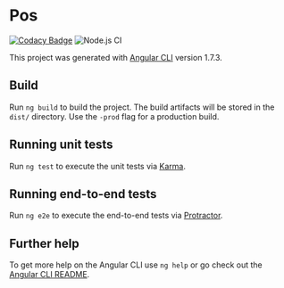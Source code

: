 # Pos

[![Codacy Badge](https://api.codacy.com/project/badge/Grade/b2c6ff1530a348e6a58ea406f11f1b91)](https://app.codacy.com/app/eFaps/eFaps-POS-FE?utm_source=github.com&utm_medium=referral&utm_content=eFaps/eFaps-POS-FE&utm_campaign=badger)
![Node.js CI](https://github.com/eFaps/eFaps-POS-FE/workflows/Node.js%20CI/badge.svg)

This project was generated with [Angular CLI](https://github.com/angular/angular-cli) version 1.7.3.

## Build

Run `ng build` to build the project. The build artifacts will be stored in the `dist/` directory. Use the `-prod` flag for a production build.

## Running unit tests

Run `ng test` to execute the unit tests via [Karma](https://karma-runner.github.io).

## Running end-to-end tests

Run `ng e2e` to execute the end-to-end tests via [Protractor](http://www.protractortest.org/).

## Further help

To get more help on the Angular CLI use `ng help` or go check out the [Angular CLI README](https://github.com/angular/angular-cli/blob/master/README.md).
